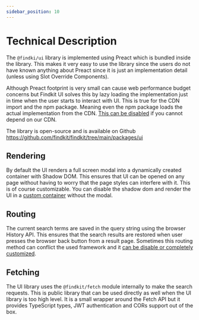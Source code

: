 ```yaml
---
sidebar_position: 10
---
```


# Technical Description

The `@findki/ui` library is implemented using Preact which is bundled inside the
library. This makes it very easy to use the library since the users do not have
known anything about Preact since it is just an implementation detail (unless
using Slot Override Components).

Although Preact footprint is very small can cause web performance budget
concerns but Findkit UI solves this by lazy loading the implementation just in
time when the user starts to interact with UI. This is true for the CDN import
and the npm package. Meaning even the npm package loads the actual
implementation from the CDN. [This can be disabled](/ui/advanced/disable-cdn) if
you cannot depend on our CDN.

The library is open-source and is available on Github
<https://github.com/findkit/findkit/tree/main/packages/ui>

## Rendering

By default the UI renders a full screen modal into a dynamically created
container with Shadow DOM. This ensures that UI can be opened on any page
without having to worry that the page styles can interfere with it. This is
of course customizable. You can disable the shadow dom and render the UI
in a [custom container](/ui/advanced/custom-container) without the modal.

## Routing

The current search terms are saved in the query string using the browser History
API. This ensures that the search results are restored when user presses the
browser back button from a result page. Sometimes this routing method can
conflict the used framework and it [can be disable or completely
customized](/ui/advanced/routing).

## Fetching

The UI library uses the `@findkit/fetch` module internally to make the search
requests. This is public library that can be used directly as well when the UI
library is too high level. It is a small wrapper around the Fetch API but it provides
TypeScript types, JWT authentication and CORs support out of the box.
